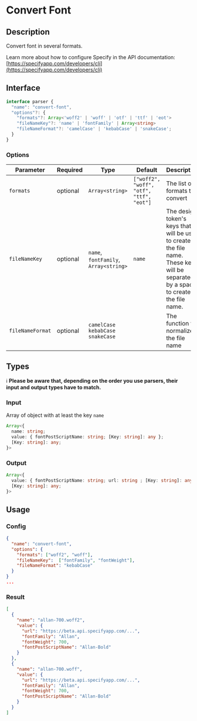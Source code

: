 # Convert Font

## Description

Convert font in several formats.

Learn more about how to configure Specify in the API documentation: [https://specifyapp.com/developers/cli](https://specifyapp.com/developers/cli)

## Interface 

```ts
interface parser {
  "name": "convert-font",
  "options"?: {
    "formats"?: Array<'woff2' | 'woff' | 'otf' | 'ttf' | 'eot'>
    "fileNameKey"?: 'name' | 'fontFamily' | Array<string>
    "fileNameFormat"?: 'camelCase' | 'kebabCase' | 'snakeCase';
  }
}
```

### Options

| Parameter        | Required  | Type                                  | Default                                  | Description                                       |
| ---------------- | --------- | ------------------------------------- | ---------------------------------------- | ------------------------------------------------- |
| `formats`        | optional     | `Array<string>`                       | `["woff2", "woff", "otf", "ttf", "eot"]` | The list of formats to convert |
| `fileNameKey`    | optional     | `name`, `fontFamily`, `Array<string>` | `name`                                   | The design token's keys that will be used to create the file name. These keys will be separated by a space to create the file name.|
| `fileNameFormat` | optional     | `camelCase` `kebabCase` `snakeCase`   |                                          | The function to normalize the file name |


## Types

ℹ️ **Please be aware that, depending on the order you use parsers, their input and output types have to match.**

### Input

Array of object with at least the key `name`

```ts
Array<{
  name: string;
  value: { fontPostScriptName: string; [Key: string]: any };
  [Key: string]: any;
}>
```

### Output

```ts
Array<{
  value: { fontPostScriptName: string; url: string ; [Key: string]: any };
  [Key: string]: any;
}>
```
## Usage

### Config
```json
{
  "name": "convert-font",
  "options": {
    "formats": ["woff2", "woff"],
    "fileNameKey":  ["fontFamily", "fontWeight"],
    "fileNameFormat": "kebabCase"
  }
}
...
```

### Result

```json
[
  {
    "name": "allan-700.woff2",
    "value": {
      "url": "https://beta.api.specifyapp.com/...",
      "fontFamily": "Allan",
      "fontWeight": 700,
      "fontPostScriptName": "Allan-Bold"
    }
  },
  {
    "name": "allan-700.woff",
    "value": {
      "url": "https://beta.api.specifyapp.com/...",
      "fontFamily": "Allan",
      "fontWeight": 700,
      "fontPostScriptName": "Allan-Bold"
    }
  }
]
```

